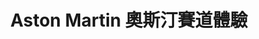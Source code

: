 ---
title: 'Aston Martin 奧斯汀賽道體驗'
type: '活動硬體執行'
pictures: '["https://raw.githubusercontent.com/chyushya/cms-content/main/content/resources/images/1651151915871-1024-640-1.jpg"]'
---